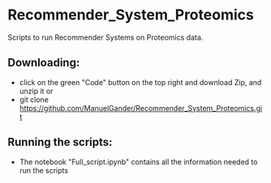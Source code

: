 # Recommender_System_Proteomics
Scripts to run Recommender Systems on Proteomics data.

## Downloading:
  - click on the green "Code" button on the top right and download Zip, and unzip it
  or
  - git clone https://github.com/ManuelGander/Recommender_System_Proteomics.git
  
## Running the scripts:
  - The notebook "Full_script.ipynb" contains all the information needed to run the scripts

